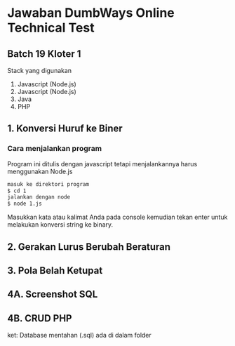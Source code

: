 # Jawaban DumbWays Online Technical Test
## Batch 19 Kloter 1
Stack yang digunakan
1. Javascript (Node.js)
2. Javascript (Node.js)
3. Java
4. PHP
## 1. Konversi Huruf ke Biner
### Cara menjalankan program

Program ini ditulis dengan javascript tetapi menjalankannya harus menggunakan Node.js


```sh
masuk ke direktori program
$ cd 1
jalankan dengan node
$ node 1.js
```

Masukkan kata atau kalimat Anda pada console kemudian tekan enter untuk melakukan konversi string ke binary.

## 2. Gerakan Lurus Berubah Beraturan

## 3. Pola Belah Ketupat

## 4A. Screenshot SQL

## 4B. CRUD PHP
ket: Database mentahan (.sql) ada di dalam folder

